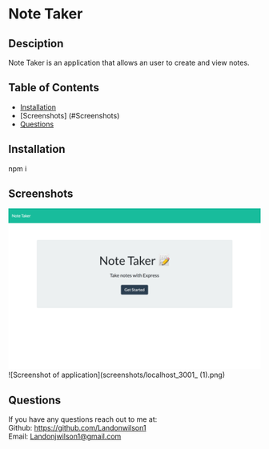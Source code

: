 # Note Taker

  ## Desciption 
  Note Taker is an application that allows an user to create and view notes. 

  ## Table of Contents
  - [Installation](#installation)
  - [Screenshots] (#Screenshots)
  - [Questions](#questions)

  ## Installation 
  npm i

  ## Screenshots
  
  ![Screenshot of application](screenshots/localhost_3001_.png)
  ![Screenshot of application](screenshots/localhost_3001_ (1).png)
  


  ## Questions 
  If you have any questions reach out to me at: </br>
  Github: https://github.com/Landonwilson1 </br>
  Email: Landonjwilson1@gmail.com
  
  
  

